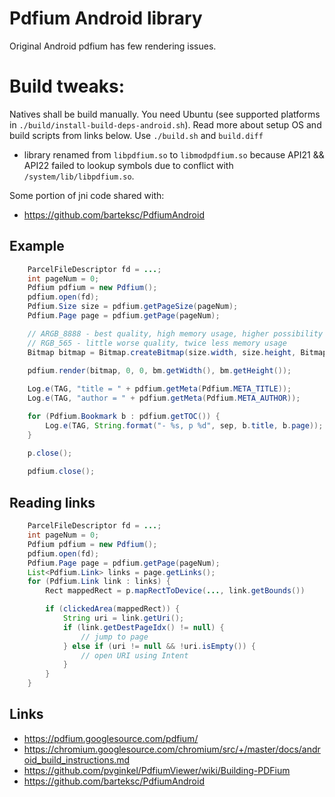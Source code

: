 # Pdfium Android library

Original Android pdfium has few rendering issues.

# Build tweaks:

Natives shall be build manually. You need Ubuntu (see supported platforms in `./build/install-build-deps-android.sh`). Read more about setup OS and build scripts from links below. Use `./build.sh` and `build.diff`

  * library renamed from `libpdfium.so` to `libmodpdfium.so` because API21 && API22 failed to lookup symbols due to conflict with `/system/lib/libpdfium.so`.

Some portion of jni code shared with:

  * https://github.com/barteksc/PdfiumAndroid

## Example

``` java
    ParcelFileDescriptor fd = ...;
    int pageNum = 0;
    Pdfium pdfium = new Pdfium();
    pdfium.open(fd);
    Pdfium.Size size = pdfium.getPageSize(pageNum);
    Pdfium.Page page = pdfium.getPage(pageNum);

    // ARGB_8888 - best quality, high memory usage, higher possibility of OutOfMemoryError
    // RGB_565 - little worse quality, twice less memory usage
    Bitmap bitmap = Bitmap.createBitmap(size.width, size.height, Bitmap.Config.RGB_565);
    
    pdfium.render(bitmap, 0, 0, bm.getWidth(), bm.getHeight());

    Log.e(TAG, "title = " + pdfium.getMeta(Pdfium.META_TITLE));
    Log.e(TAG, "author = " + pdfium.getMeta(Pdfium.META_AUTHOR));

    for (Pdfium.Bookmark b : pdfium.getTOC()) {
        Log.e(TAG, String.format("- %s, p %d", sep, b.title, b.page));
    }

    p.close();
    
    pdfium.close();
```

## Reading links

``` java
    ParcelFileDescriptor fd = ...;
    int pageNum = 0;
    Pdfium pdfium = new Pdfium();
    pdfium.open(fd);
    Pdfium.Page page = pdfium.getPage(pageNum);
    List<Pdfium.Link> links = page.getLinks();
    for (Pdfium.Link link : links) {
        Rect mappedRect = p.mapRectToDevice(..., link.getBounds())

        if (clickedArea(mappedRect)) {
            String uri = link.getUri();
            if (link.getDestPageIdx() != null) {
                // jump to page
            } else if (uri != null && !uri.isEmpty()) {
                // open URI using Intent
            }
        }
    }
```

## Links

  * https://pdfium.googlesource.com/pdfium/
  * https://chromium.googlesource.com/chromium/src/+/master/docs/android_build_instructions.md
  * https://github.com/pvginkel/PdfiumViewer/wiki/Building-PDFium
  * https://github.com/barteksc/PdfiumAndroid

